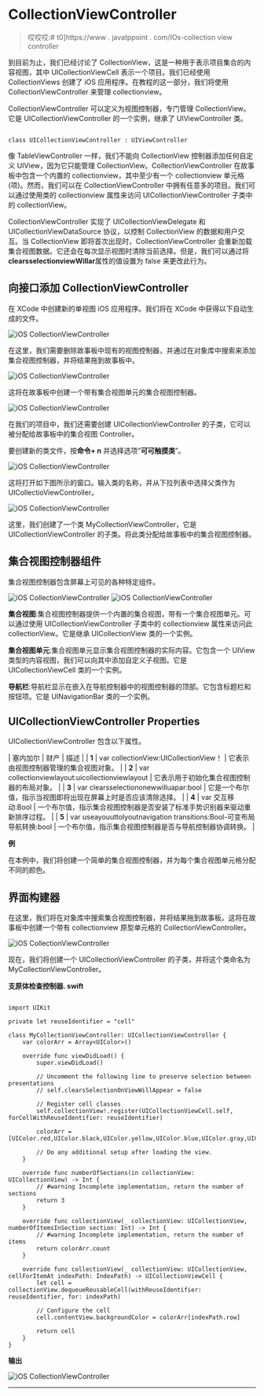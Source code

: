 # CollectionViewController

> 哎哎哎:# t0]https://www . javatppoint . com/IOs-collection view controller

到目前为止，我们已经讨论了 CollectionView，这是一种用于表示项目集合的内容视图，其中 UICollectionViewCell 表示一个项目。我们已经使用 CollectionViews 创建了 iOS 应用程序。在教程的这一部分，我们将使用 CollectionViewController 来管理 collectionview。

CollectionViewController 可以定义为视图控制器，专门管理 CollectionView。它是 UICollectionViewController 的一个实例，继承了 UIViewController 类。

```

class UICollectionViewController : UIViewController

```

像 TableViewController 一样，我们不能向 CollectionView 控制器添加任何自定义 UIView，因为它只能管理 CollectionView。CollectionViewController 在故事板中包含一个内置的 collectionview，其中至少有一个 collectionview 单元格(项)。然而，我们可以在 CollectionViewController 中拥有任意多的项目。我们可以通过使用类的 collectionview 属性来访问 UICollectionViewController 子类中的 collectionView。

CollectionViewController 实现了 UICollectionViewDelegate 和 UICollectionViewDataSource 协议，以控制 CollectionView 的数据和用户交互。当 CollectionView 即将首次出现时，CollectionViewController 会重新加载集合视图数据。它还会在每次显示视图时清除当前选择。但是，我们可以通过将**clearsselectionviewWillar**属性的值设置为 false 来更改此行为。

## 向接口添加 CollectionViewController

在 XCode 中创建新的单视图 iOS 应用程序。我们将在 XCode 中获得以下自动生成的文件。

![iOS CollectionViewController](../Images/572b7234f8c63f693883c39ffb01082f.png)

在这里，我们需要删除故事板中现有的视图控制器，并通过在对象库中搜索来添加集合视图控制器，并将结果拖到故事板中。

![iOS CollectionViewController](../Images/9067ab1892e80fabe030db5004bd9749.png)

这将在故事板中创建一个带有集合视图单元的集合视图控制器。

![iOS CollectionViewController](../Images/d7dfbcd69ea8c82e0cdad9c241735dbf.png)

在我们的项目中，我们还需要创建 UICollectionViewController 的子类，它可以被分配给故事板中的集合视图 Controller。

要创建新的类文件，按**命令+ n** 并选择选项“**可可触摸类**”。

![iOS CollectionViewController](../Images/5e953049730404fe351628e36e536513.png)

这将打开如下图所示的窗口。输入类的名称，并从下拉列表中选择父类作为 UICollectioViewController。

![iOS CollectionViewController](../Images/9085334b70892b42f346833b9586822e.png)

这里，我们创建了一个类 MyCollectionViewController，它是 UICollectionViewController 的子类。将此类分配给故事板中的集合视图控制器。

## 集合视图控制器组件

集合视图控制器包含屏幕上可见的各种特定组件。

![iOS CollectionViewController](../Images/b81cde5ab180840e3cb05377debaf541.png)
![iOS CollectionViewController](../Images/bb3689d8afe0deae2c9c615e18f3db6b.png)

**集合视图**:集合视图控制器提供一个内置的集合视图，带有一个集合视图单元。可以通过使用 UICollectionViewController 子类中的 collectionview 属性来访问此 collectionView。它是继承 UICollectionView 类的一个实例。

**集合视图单元**:集合视图单元显示集合视图控制器的实际内容。它包含一个 UIView 类型的内容视图，我们可以向其中添加自定义子视图。它是 UICollectionViewCell 类的一个实例。

**导航栏**:导航栏显示在嵌入在导航控制器中的视图控制器的顶部。它包含标题栏和按钮项。它是 UINavigationBar 类的一个实例。

## UICollectionViewController Properties

UICollectionViewController 包含以下属性。

| 塞内加尔 | 财产 | 描述 |
| **1** | var collectionView:UICollectionView！ | 它表示由视图控制器管理的集合视图对象。 |
| **2** | var collectionviewlayout:uicollectionviewlayout | 它表示用于初始化集合视图控制器的布局对象。 |
| **3** | var clearsselectiononewwilluapar:bool | 它是一个布尔值，指示当视图即将出现在屏幕上时是否应该清除选择。 |
| **4** | var 交互移动:Bool | 一个布尔值，指示集合视图控制器是否安装了标准手势识别器来驱动重新排序过程。 |
| **5** | var useayouuttolyoutnavigation transitions:Bool-可变布局导航转换:bool | 一个布尔值，指示集合视图控制器是否与导航控制器协调转换。 |

**例**

在本例中，我们将创建一个简单的集合视图控制器，并为每个集合视图单元格分配不同的颜色。

## 界面构建器

在这里，我们将在对象库中搜索集合视图控制器，并将结果拖到故事板。这将在故事板中创建一个带有 collectionview 原型单元格的 CollectionViewController。

![iOS CollectionViewController](../Images/584456606842bb971a6d69c160a35d3e.png)

现在，我们将创建一个 UICollectionViewController 的子类，并将这个类命名为 MyCollectionViewController。

**支原体检查控制器. swift**

```

import UIKit

private let reuseIdentifier = "cell"

class MyCollectionViewController: UICollectionViewController {
    var colorArr = Array<UIColor>()

    override func viewDidLoad() {
        super.viewDidLoad()

        // Uncomment the following line to preserve selection between presentations
        // self.clearsSelectionOnViewWillAppear = false

        // Register cell classes
        self.collectionView!.register(UICollectionViewCell.self, forCellWithReuseIdentifier: reuseIdentifier)

        colorArr = [UIColor.red,UIColor.black,UIColor.yellow,UIColor.blue,UIColor.gray,UIColor.green,UIColor.brown,UIColor.cyan,UIColor.darkGray]

        // Do any additional setup after loading the view.
    }

    override func numberOfSections(in collectionView: UICollectionView) -> Int {
        // #warning Incomplete implementation, return the number of sections
        return 3
    }

    override func collectionView(_ collectionView: UICollectionView, numberOfItemsInSection section: Int) -> Int {
        // #warning Incomplete implementation, return the number of items
        return colorArr.count
    }

    override func collectionView(_ collectionView: UICollectionView, cellForItemAt indexPath: IndexPath) -> UICollectionViewCell {
        let cell = collectionView.dequeueReusableCell(withReuseIdentifier: reuseIdentifier, for: indexPath)

        // Configure the cell
        cell.contentView.backgroundColor = colorArr[indexPath.row]

        return cell
    }
}

```

**输出**

![iOS CollectionViewController](../Images/336702b5958af52c3674d865fc93e336.png)

* * *